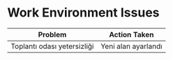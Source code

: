 # Work Environment Issues

| Problem                   | Action Taken         |
|----------------------------|----------------------|
| Toplantı odası yetersizliği| Yeni alan ayarlandı  |
